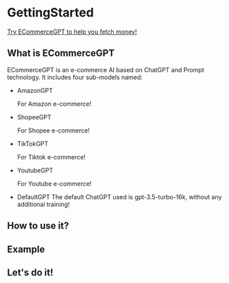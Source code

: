 # GettingStarted

[Try ECommerceGPT to help you fetch money!](https://web.ecommerceai.club/)

## What is ECommerceGPT

ECommerceGPT is an e-commerce AI based on ChatGPT and Prompt technology. It includes four sub-models named:

- AmazonGPT

  For Amazon e-commerce!

- ShopeeGPT

  For Shopee e-commerce!

- TikTokGPT

  For Tiktok e-commerce!

- YoutubeGPT

  For Youtube e-commerce!

- DefaultGPT
  The default ChatGPT used is gpt-3.5-turbo-16k, without any additional training!

## How to use it?

## Example

## Let's do it!